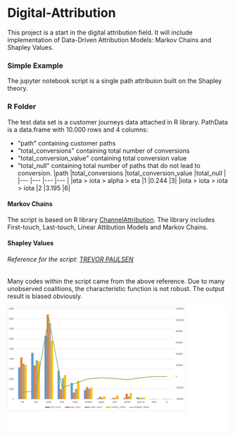 # Digital-Attribution
This project is a start in the digital attribution field. It will include implementation of Data-Driven Attribution Models: Markov Chains and Shapley Values.

### Simple Example
The jupyter notebook script is a single path attribuion built on the Shapley theory.

### R Folder
The test data set is a customer journeys data attached in R library.
PathData is a data.frame with 10.000 rows and 4 columns: 
- "path" containing customer paths
- "total_conversions" containing total number of conversions
- "total_conversion_value" containing total conversion value 
- "total_null" containing total number of paths that do not lead to conversion.
|path	|total_conversions	|total_conversion_value	|total_null	|
|---	|---			|---			|---		|
|eta > iota > alpha > eta	|1	|0.244	|3|
|iota > iota > iota > iota	|2	|3.195	|6|

#### Markov Chains
The script is based on R library [ChannelAttribution](https://cran.r-project.org/web/packages/ChannelAttribution/ChannelAttribution.pdf).
The library includes First-touch, Last-touch, Linear Attibution Models and Markov Chains.
#### Shapley Values
###### Reference for the script: [TREVOR PAULSEN](http://datafeedtoolbox.com/attribution-theory-the-two-best-models-for-algorithmic-marketing-attribution-implemented-in-apache-spark-and-r/)
Many codes within the script came from the above reference. Due to many unobserved coalitions, the characteristic function is not robust. The output result is biased obviously.

![Image of Output](https://github.com/lizzzfang/Digital-Attribution/blob/master/R/Model_Comparison_Plot.png)
